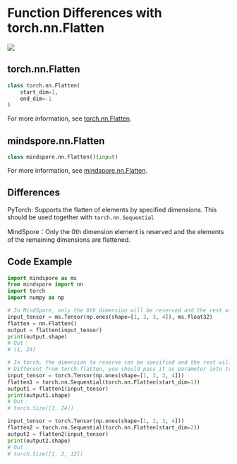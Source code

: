 # Function Differences with torch.nn.Flatten

<a href="https://gitee.com/mindspore/docs/blob/r1.10/docs/mindspore/source_en/note/api_mapping/pytorch_diff/nn_Flatten.md" target="_blank"><img src="https://mindspore-website.obs.cn-north-4.myhuaweicloud.com/website-images/r1.10/resource/_static/logo_source_en.png"></a>

## torch.nn.Flatten

```python
class torch.nn.Flatten(
    start_dim=1,
    end_dim=-1
)
```

For more information, see [torch.nn.Flatten](https://pytorch.org/docs/1.5.0/nn.html#torch.nn.Flatten).

## mindspore.nn.Flatten

```python
class mindspore.nn.Flatten()(input)
```

For more information, see [mindspore.nn.Flatten](https://mindspore.cn/docs/en/r1.10/api_python/nn/mindspore.nn.Flatten.html#mindspore.nn.Flatten).

## Differences

PyTorch: Supports the flatten of elements by specified dimensions. This should be used together with `torch.nn.Sequential`

MindSpore：Only the 0th dimension element is reserved and the elements of the remaining dimensions are flattened.

## Code Example

```python
import mindspore as ms
from mindspore import nn
import torch
import numpy as np

# In MindSpore, only the 0th dimension will be reserved and the rest will be flattened.
input_tensor = ms.Tensor(np.ones(shape=[1, 2, 3, 4]), ms.float32)
flatten = nn.Flatten()
output = flatten(input_tensor)
print(output.shape)
# Out：
# (1, 24)

# In torch, the dimension to reserve can be specified and the rest will be flattened.
# Different from torch.flatten, you should pass it as parameter into torch.nn.Sequential.
input_tensor = torch.Tensor(np.ones(shape=[1, 2, 3, 4]))
flatten1 = torch.nn.Sequential(torch.nn.Flatten(start_dim=1))
output1 = flatten1(input_tensor)
print(output1.shape)
# Out：
# torch.Size([1, 24])

input_tensor = torch.Tensor(np.ones(shape=[1, 2, 3, 4]))
flatten2 = torch.nn.Sequential(torch.nn.Flatten(start_dim=2))
output2 = flatten2(input_tensor)
print(output2.shape)
# Out：
# torch.Size([1, 2, 12])
```
